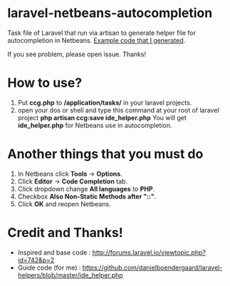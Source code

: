 laravel-netbeans-autocompletion
===============================

Task file of Laravel that run via artisan to generate helper file for autocompletion in Netbeans. <a href="https://github.com/ethaizone/laravel-netbeans-autocompletion/blob/master/example_ide_helper.php">Example code that I generated</a>.

If you see problem, please open issue. Thanks!

How to use?
===========

1. Put **ccg.php** to **/application/tasks/** in your laravel projects.
2. open your dos or shell and type this command at your root of laravel project **php artisan ccg:save ide_helper.php**
You will get **ide_helper.php** for Netbeans use in autocompletion.

Another things that you must do
==============================

1. In Netbeans click **Tools** -> **Options**.
2. Click **Editor** -> **Code Completion** tab.
3. Click dropdown change **All languages** to **PHP**.
4. Checkbox **Also Non-Static Methods after "::"**.
5. Click **OK** and reopen Netbeans.

Credit and Thanks!
==================

- Inspired and base code : http://forums.laravel.io/viewtopic.php?id=742&p=2
- Guide code (for me) : https://github.com/danielboendergaard/laravel-helpers/blob/master/ide_helper.php

